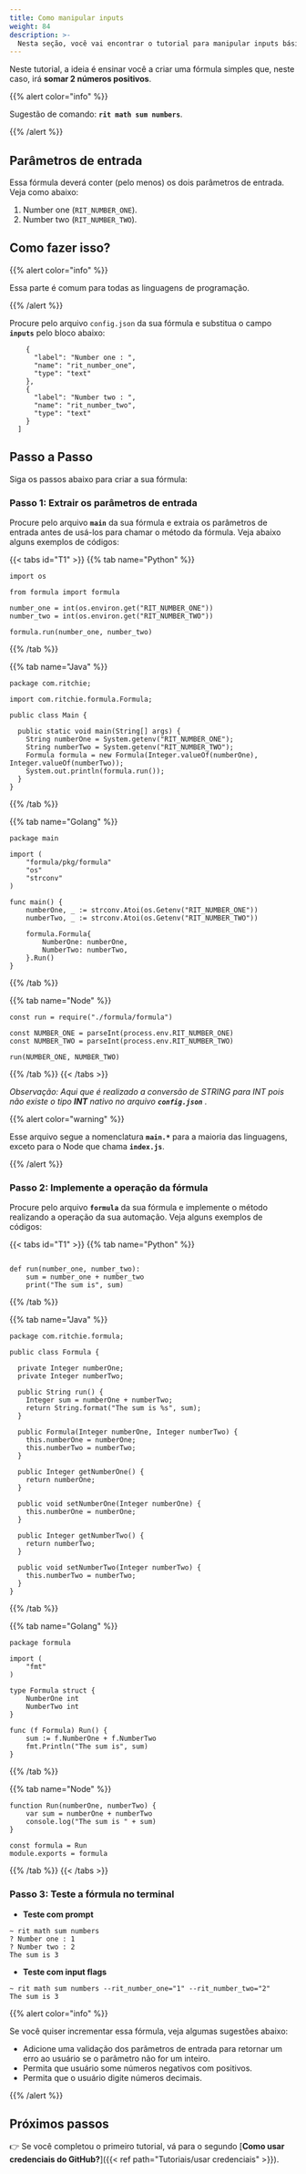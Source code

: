 ```yaml
---
title: Como manipular inputs
weight: 84
description: >-
  Nesta seção, você vai encontrar o tutorial para manipular inputs básicos no Ritchie.
---
```



Neste tutorial, a ideia é ensinar você a criar uma fórmula simples que, neste caso, irá **somar 2 números positivos**.

{{% alert color="info" %}}

Sugestão de comando: **`rit math sum numbers`**.

{{% /alert %}}

## **Parâmetros de entrada**

Essa fórmula deverá conter (pelo menos) os dois parâmetros de entrada. Veja como abaixo:

1. Number one (`RIT_NUMBER_ONE`). 
2. Number two (`RIT_NUMBER_TWO`).

## Como fazer isso? 
{{% alert color="info" %}}

Essa parte é comum para todas as linguagens de programação.

{{% /alert %}}

Procure pelo arquivo `config.json` da sua fórmula e substitua o campo **`inputs`** pelo bloco abaixo:

```"inputs": [
    {
      "label": "Number one : ",
      "name": "rit_number_one",
      "type": "text"
    },
    {
      "label": "Number two : ",
      "name": "rit_number_two",
      "type": "text"
    }
  ]
```
## **Passo a Passo** 

Siga os passos abaixo para criar a sua fórmula:

### **Passo 1: Extrair os parâmetros de entrada**

Procure pelo arquivo **`main`** da sua fórmula e extraia os parâmetros de entrada antes de usá-los para chamar o método da fórmula. Veja abaixo alguns exemplos de códigos:

{{< tabs id="T1" >}}
{{% tab name="Python" %}}
```#!/usr/bin/python3
import os

from formula import formula

number_one = int(os.environ.get("RIT_NUMBER_ONE"))
number_two = int(os.environ.get("RIT_NUMBER_TWO"))

formula.run(number_one, number_two)
```
{{% /tab %}}

{{% tab name="Java" %}}
```
package com.ritchie;

import com.ritchie.formula.Formula;

public class Main {

  public static void main(String[] args) {
    String numberOne = System.getenv("RIT_NUMBER_ONE");
    String numberTwo = System.getenv("RIT_NUMBER_TWO");
    Formula formula = new Formula(Integer.valueOf(numberOne), Integer.valueOf(numberTwo));
    System.out.println(formula.run());
  }
}
```
{{% /tab %}}

{{% tab name="Golang" %}}
```
package main

import (
	"formula/pkg/formula"
	"os"
	"strconv"
)

func main() {
	numberOne, _ := strconv.Atoi(os.Getenv("RIT_NUMBER_ONE"))
	numberTwo, _ := strconv.Atoi(os.Getenv("RIT_NUMBER_TWO"))

	formula.Formula{
		NumberOne: numberOne,
		NumberTwo: numberTwo,
	}.Run()
}
```
{{% /tab %}}

{{% tab name="Node" %}}
```
const run = require("./formula/formula")

const NUMBER_ONE = parseInt(process.env.RIT_NUMBER_ONE)
const NUMBER_TWO = parseInt(process.env.RIT_NUMBER_TWO)

run(NUMBER_ONE, NUMBER_TWO) 
```
{{% /tab %}}
{{< /tabs >}}

_Observação: Aqui que é realizado a conversão de STRING para INT pois não existe o tipo **INT** nativo no arquivo **`config.json`** ._

{{% alert color="warning" %}}

Esse arquivo segue a nomenclatura **`main.*`** para a maioria das linguagens, exceto para o Node que chama **`index.js`**.

{{% /alert %}}

### **Passo 2: Implemente a operação da fórmula**

Procure pelo arquivo **`formula`** da sua fórmula e implemente o método realizando a operação da sua automação. Veja alguns exemplos de códigos:

{{< tabs id="T1" >}}
{{% tab name="Python" %}}
```#!/usr/bin/python3

def run(number_one, number_two):
    sum = number_one + number_two
    print("The sum is", sum)
```
{{% /tab %}}

{{% tab name="Java" %}}
```
package com.ritchie.formula;

public class Formula {

  private Integer numberOne;
  private Integer numberTwo;

  public String run() {
    Integer sum = numberOne + numberTwo;
    return String.format("The sum is %s", sum);
  }

  public Formula(Integer numberOne, Integer numberTwo) {
    this.numberOne = numberOne;
    this.numberTwo = numberTwo;
  }

  public Integer getNumberOne() {
    return numberOne;
  }

  public void setNumberOne(Integer numberOne) {
    this.numberOne = numberOne;
  }

  public Integer getNumberTwo() {
    return numberTwo;
  }

  public void setNumberTwo(Integer numberTwo) {
    this.numberTwo = numberTwo;
  }
}
```
{{% /tab %}}

{{% tab name="Golang" %}}
```
package formula

import (
	"fmt"
)

type Formula struct {
	NumberOne int
	NumberTwo int
}

func (f Formula) Run() {
	sum := f.NumberOne + f.NumberTwo
	fmt.Println("The sum is", sum)
}
```
{{% /tab %}}

{{% tab name="Node" %}}
```
function Run(numberOne, numberTwo) {
    var sum = numberOne + numberTwo
    console.log("The sum is " + sum)
}

const formula = Run
module.exports = formula
```
{{% /tab %}}
{{< /tabs >}}


### **Passo 3: Teste a fórmula no terminal**

- **Teste com prompt**
```
~ rit math sum numbers
? Number one : 1
? Number two : 2
The sum is 3
```

- **Teste com input flags**
```
~ rit math sum numbers --rit_number_one="1" --rit_number_two="2" 
The sum is 3
```

{{% alert color="info" %}}

Se você quiser incrementar essa fórmula, veja algumas sugestões abaixo: 
* Adicione uma validação dos parâmetros de entrada para retornar um erro ao usuário se o parâmetro não for um inteiro.
* Permita que usuário some números negativos com positivos.
* Permita que o usuário digite números decimais. 

{{% /alert %}}


## **Próximos passos** 

👉 Se você completou o primeiro tutorial, vá para o segundo [**Como usar credenciais do GitHub?**]({{< ref path="Tutoriais/usar credenciais" >}}).
